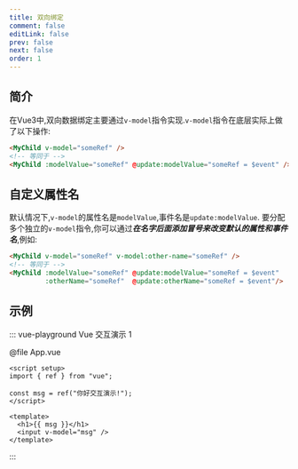 ```yaml
---
title: 双向绑定
comment: false
editLink: false
prev: false
next: false
order: 1
---
```


## 简介
在Vue3中,双向数据绑定主要通过`v-model`指令实现.`v-model`指令在底层实际上做了以下操作:

```html
<MyChild v-model="someRef" /> 
<!-- 等同于 -->
<MyChild :modelValue="someRef" @update:modelValue="someRef = $event" />
```
## 自定义属性名

默认情况下,`v-model`的属性名是`modelValue`,事件名是`update:modelValue`.
要分配多个独立的`v-model`指令,你可以通过***在名字后面添加冒号来改变默认的属性和事件名***,例如:

```html
<MyChild v-model="someRef" v-model:other-name="someRef" /> 
<!-- 等同于 -->
<MyChild :modelValue="someRef" @update:modelValue="someRef = $event" 
         :otherName="someRef"  @update:otherName="someRef = $event"/>
```

## 示例

::: vue-playground Vue 交互演示 1

@file App.vue

```vue
<script setup>
import { ref } from "vue";

const msg = ref("你好交互演示!");
</script>

<template>
  <h1>{{ msg }}</h1>
  <input v-model="msg" />
</template>
```

:::

